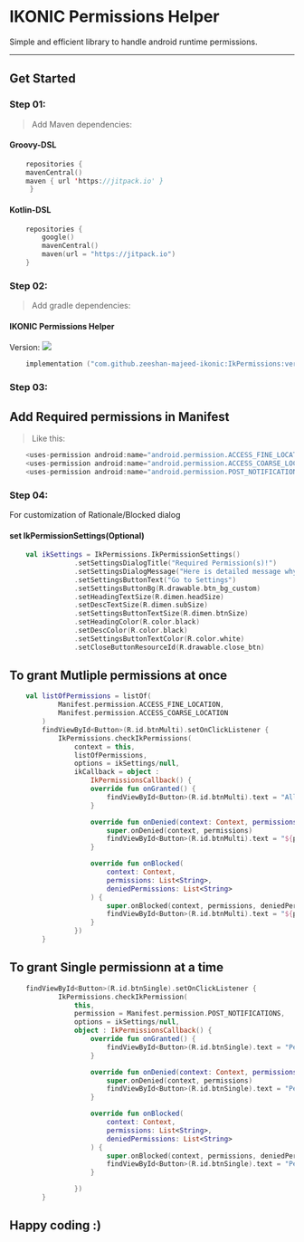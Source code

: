 # IKONIC Permissions Helper

Simple and efficient library to handle android runtime permissions.

---

## **Get Started**

### Step 01:

> Add Maven dependencies:

#### Groovy-DSL

```kotlin 
    repositories {
	mavenCentral()
	maven { url 'https://jitpack.io' }
     }
```
#### Kotlin-DSL

```kotlin 
    repositories {
        google()
        mavenCentral()
        maven(url = "https://jitpack.io")
    }
```

### Step 02:

> Add gradle dependencies:

#### IKONIC Permissions Helper
Version: [![](https://jitpack.io/v/zeeshan-majeed-ikonic/IkPermissions.svg)](https://jitpack.io/#zeeshan-majeed-ikonic/IkPermissions)

```kotlin 
    implementation ("com.github.zeeshan-majeed-ikonic:IkPermissions:version")
```

### Step 03:

## Add Required permissions in Manifest

> Like this:

```kotlin 
    <uses-permission android:name="android.permission.ACCESS_FINE_LOCATION"/>
    <uses-permission android:name="android.permission.ACCESS_COARSE_LOCATION"/>
    <uses-permission android:name="android.permission.POST_NOTIFICATIONS"/>
```
### Step 04:

For customization of Rationale/Blocked dialog
#### set IkPermissionSettings(Optional)

```kotlin 
    val ikSettings = IkPermissions.IkPermissionSettings()
                .setSettingsDialogTitle("Required Permission(s)!")
                .setSettingsDialogMessage("Here is detailed message why to give permission(s)..")
                .setSettingsButtonText("Go to Settings")
                .setSettingsButtonBg(R.drawable.btn_bg_custom)
                .setHeadingTextSize(R.dimen.headSize)
                .setDescTextSize(R.dimen.subSize)
                .setSettingsButtonTextSize(R.dimen.btnSize)
                .setHeadingColor(R.color.black)
                .setDescColor(R.color.black)
                .setSettingsButtonTextColor(R.color.white)
                .setCloseButtonResourceId(R.drawable.close_btn)
```

## To grant Mutliple permissions at once

```kotlin 
    val listOfPermissions = listOf(
            Manifest.permission.ACCESS_FINE_LOCATION,
            Manifest.permission.ACCESS_COARSE_LOCATION
        )
        findViewById<Button>(R.id.btnMulti).setOnClickListener {
            IkPermissions.checkIkPermissions(
                context = this,
                listOfPermissions,
                options = ikSettings/null,
                ikCallback = object :
                    IkPermissionsCallback() {
                    override fun onGranted() {
                        findViewById<Button>(R.id.btnMulti).text = "All permissions are Granted"
                    }

                    override fun onDenied(context: Context, permissions: List<String>) {
                        super.onDenied(context, permissions)
                        findViewById<Button>(R.id.btnMulti).text = "${permissions.size} Denied"
                    }

                    override fun onBlocked(
                        context: Context,
                        permissions: List<String>,
                        deniedPermissions: List<String>
                    ) {
                        super.onBlocked(context, permissions, deniedPermissions)
                        findViewById<Button>(R.id.btnMulti).text = "${permissions.size} Blocked"
                    }
                })
        }
```

## To grant Single permissionn at a time

```kotlin 
    findViewById<Button>(R.id.btnSingle).setOnClickListener {
            IkPermissions.checkIkPermission(
                this,
                permission = Manifest.permission.POST_NOTIFICATIONS,
                options = ikSettings/null,
                object : IkPermissionsCallback() {
                    override fun onGranted() {
                        findViewById<Button>(R.id.btnSingle).text = "Permission Granted"
                    }

                    override fun onDenied(context: Context, permissions: List<String>) {
                        super.onDenied(context, permissions)
                        findViewById<Button>(R.id.btnSingle).text = "Permission Denied"
                    }

                    override fun onBlocked(
                        context: Context,
                        permissions: List<String>,
                        deniedPermissions: List<String>
                    ) {
                        super.onBlocked(context, permissions, deniedPermissions)
                        findViewById<Button>(R.id.btnSingle).text = "Permission Blocked"
                    }

                })
        }
```

## Happy coding :)

